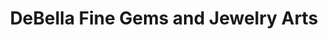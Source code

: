 ---
title: "DeBella Fine Gems and Jewelry Arts"
url: /santa-fe/debella-fine-gems-and-jewelry-arts/
shop: jewelry
---